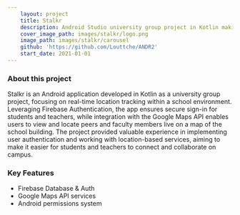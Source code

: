 ```yaml
---
    layout: project
    title: Stalkr
    description: Android Studio university group project in Kotlin making use of Firebase auth and Google Maps API services.
    cover_image_path: images/stalkr/logo.png
    image_path: images/stalkr/carousel
    github: 'https://github.com/Louttche/ANDR2'
    start_date: 2021-01-01
---
```


### About this project

Stalkr is an Android application developed in Kotlin as a university group project, focusing on real-time location tracking within a school environment. Leveraging Firebase Authentication, the app ensures secure sign-in for students and teachers, while integration with the Google Maps API enables users to view and locate peers and faculty members live on a map of the school building. The project provided valuable experience in implementing user authentication and working with location-based services, aiming to make it easier for students and teachers to connect and collaborate on campus.

### Key Features

- Firebase Database & Auth
- Google Maps API services
- Android permissions system
